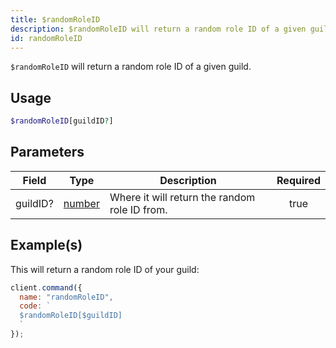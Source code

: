 ```yaml
---
title: $randomRoleID
description: $randomRoleID will return a random role ID of a given guild.
id: randomRoleID
---
```


`$randomRoleID` will return a random role ID of a given guild.

## Usage

```php
$randomRoleID[guildID?]
```

## Parameters

| Field    | Type                                                                                              | Description                                   | Required |
| -------- | ------------------------------------------------------------------------------------------------- | --------------------------------------------- | :------: |
| guildID? | [number](https://developer.mozilla.org/en-US/docs/Web/JavaScript/Reference/Global_Objects/Number) | Where it will return the random role ID from. |   true   |

## Example(s)

This will return a random role ID of your guild:

```javascript
client.command({
  name: "randomRoleID",
  code: `
  $randomRoleID[$guildID]
  `
});
```
